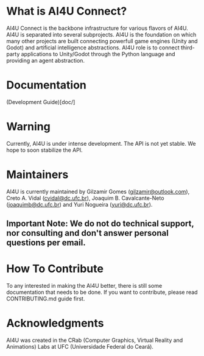 # What is AI4U Connect?
AI4U Connect is the backbone infrastructure for various flavors of AI4U. AI4U is separated into several subprojects. AI4U is the foundation on which many other projects are built connecting powerfull game engines (Unity and Godot) and artificial intelligence abstractions. AI4U role is to connect third-party applications to Unity/Godot through the Python language and providing an agent abstraction.

# Documentation
(Development Guide)[doc/]

# Warning
Currently, AI4U is under intense development. The API is not yet stable. We hope to soon stabilize the API.

# Maintainers
AI4U is currently maintained by Gilzamir Gomes (gilzamir@outlook.com), Creto A. Vidal (cvidal@dc.ufc.br), Joaquim B. Cavalcante-Neto (joaquimb@dc.ufc.br) and Yuri Nogueira (yuri@dc.ufc.br).

## Important Note: We do not do technical support, nor consulting and don't answer personal questions per email.

# How To Contribute
To any interested in making the AI4U better, there is still some documentation that needs to be done. If you want to contribute, please read CONTRIBUTING.md guide first.

# Acknowledgments
AI4U was created in the CRab (Computer Graphics, Virtual Reality and Animations) Labs at UFC (Universidade Federal do Ceará).
